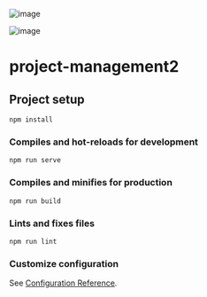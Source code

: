 ![image](https://user-images.githubusercontent.com/20246156/193386552-ab5f9510-697f-49f2-ad66-30c26fbff8b0.png)

![image](https://user-images.githubusercontent.com/20246156/193386531-557344e6-c71f-409a-b60a-a7f9e364f4fc.png)


# project-management2

## Project setup
```
npm install
```

### Compiles and hot-reloads for development
```
npm run serve
```

### Compiles and minifies for production
```
npm run build
```

### Lints and fixes files
```
npm run lint
```

### Customize configuration
See [Configuration Reference](https://cli.vuejs.org/config/).

